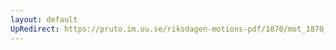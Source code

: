 ```yaml
---
layout: default
UpRedirect: https://pruto.im.uu.se/riksdagen-motions-pdf/1870/mot_1870__ak__102/mot_1870__ak__102-004.pdf
---
```

